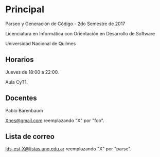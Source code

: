 Principal
=========

Parseo y Generación de Código - 2do Semestre de 2017

Licenciatura en Informática con Orientación en Desarrollo de Software

Universidad Nacional de Quilmes

Horarios
--------

Jueves de 18:00 a 22:00.

Aula CyT1.

Docentes
--------

Pablo Barenbaum

<Xnes@gmail.com> reemplazando "X" por "foo".

Lista de correo
---------------

<lds-est-X@listas.unq.edu.ar> reemplazando "X" por "parse".


